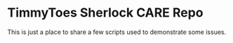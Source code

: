 # TimmyToes Sherlock CARE Repo

This is just a place to share a few scripts used to demonstrate some issues.